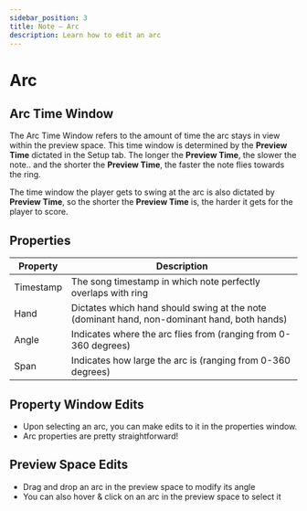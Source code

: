 ```yaml
---
sidebar_position: 3
title: Note — Arc
description: Learn how to edit an arc
---
```


# Arc

## Arc Time Window

The Arc Time Window refers to the amount of time the arc stays in view within the preview space. This time window is determined by the **Preview Time** dictated in the Setup tab. The longer the **Preview Time**, the slower the note.. and the shorter the **Preview Time**, the faster the note flies towards the ring.

The time window the player gets to swing at the arc is also dictated by **Preview Time**, so the shorter the **Preview Time** is, the harder it gets for the player to score.

## Properties

| Property      | Description                                                                                     |
|---------------|-------------------------------------------------------------------------------------------------|
| Timestamp     | The song timestamp in which note perfectly overlaps with ring                                   |
| Hand          | Dictates which hand should swing at the note (dominant hand, non-dominant hand, both hands)     |
| Angle         | Indicates where the arc flies from (ranging from 0-360 degrees)                                 |
| Span          | Indicates how large the arc is (ranging from 0-360 degrees)                                     |


## Property Window Edits
- Upon selecting an arc, you can make edits to it in the properties window. 
- Arc properties are pretty straightforward!

## Preview Space Edits
- Drag and drop an arc in the preview space to modify its angle
- You can also hover & click on an arc in the preview space to select it